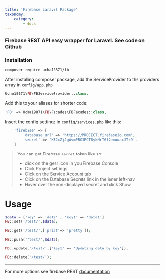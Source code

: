 ```yaml
---
title: 'Firebase Laravel Package'
taxonomy:
    category:
        - docs
---
```


### Firebase REST API easy wrapper for Laravel. See code on [Github](https://github.com/uC137/fb)

### Installation

```bash
composer require ucha19871/fb
```
After installing composer package, add the ServiceProvider to the providers array in `config/app.php`

```php
Ucha19871\FB\FBServiceProvider::class,
```

Add this to your aliases for shorter code:

```php
'FB' => Ucha19871\FB\Facades\FBFacades::class,
```

Insert the config settings in `config/services.php` like this:

```php
    'firebase' => [
        'database_url' => 'https://PROJECT.firebaseio.com',
        'secret' => 'KB2xZjJgAvmPROJECT8ykNrT6f2emuuaxJTr9',
    ]
```

> You can get Firebase `secret` token like so:
> - click on the gear icon in you Firebase Console
> - Click Project settings
> - Click on the Service Account tab
> - Click on the Database Secrets link in the inner left-nav
> - Hover over the non-displayed secret and click Show

# Usage

```php
$data = ['key' => 'data' , 'key1' => 'data1']
FB::set('/test/',$data); 

FB::get('/test/',['print'=> 'pretty']);

FB::push('/test/',$data); 

FB::update('/test/',['key1' => 'Updating data by key']); 

FB::delete('/test/'); 
```

----
For more options see firebase REST [documentation](https://firebase.google.com/docs/database/rest/start) 
